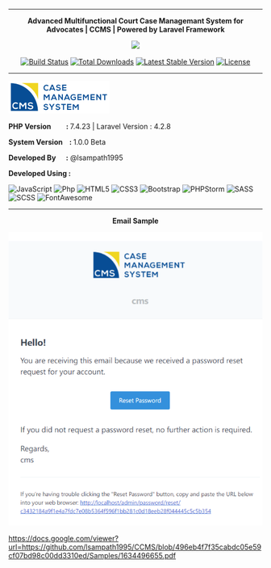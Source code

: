 <hr>

<p align="center"><strong>Advanced Multifunctional Court Case Managemant System for Advocates | CCMS | Powered by Laravel Framework</strong></p>
<p align="center"><img src="https://laravel.com/assets/img/components/logo-laravel.svg"></p>

<p align="center">
<a href="https://travis-ci.org/laravel/framework"><img src="https://travis-ci.org/laravel/framework.svg" alt="Build Status"></a>
<a href="https://packagist.org/packages/laravel/framework"><img src="https://poser.pugx.org/laravel/framework/d/total.svg" alt="Total Downloads"></a>
<a href="https://packagist.org/packages/laravel/framework"><img src="https://poser.pugx.org/laravel/framework/v/stable.svg" alt="Latest Stable Version"></a>
<a href="https://packagist.org/packages/laravel/framework"><img src="https://poser.pugx.org/laravel/framework/license.svg" alt="License"></a>
</p>

<hr>

<p align="left"><img src="https://github.com/lsampath1995/CCMS/blob/67a830b8204b522ed4116b60310ac2bbb3246134/public/upload/logo/logo.png"></p>
<p align="left"><strong>PHP Version &nbsp;&nbsp;&nbsp;&nbsp;&nbsp;&nbsp;&nbsp; : </strong>7.4.23 | Laravel Version : 4.2.8</p>
<p align="left"><strong>System Version &nbsp;&nbsp; : </strong>1.0.0 Beta</p>
<p align="left"><strong>Developed By &nbsp;&nbsp;&nbsp;&nbsp; :</strong> @lsampath1995</p>
<p align="left"><strong>Developed Using : </strong></p>

![JavaScript](https://img.shields.io/badge/-JavaScript-black?style=plastic&logo=javascript)
![Php](https://img.shields.io/badge/-php-394989?style=plastic&logo=php)
![HTML5](https://img.shields.io/badge/-HTML5-E34F26?style=plastic&logo=html5&logoColor=white)
![CSS3](https://img.shields.io/badge/-CSS3-1572B6?style=plastic&logo=css3)
![Bootstrap](https://img.shields.io/badge/-Bootstrap-563D7C?style=plastic&logo=bootstrap)
![PHPStorm](https://img.shields.io/badge/-PHPStorm-0B610B?style=plastic&logo=PHPStorm)
![SASS](https://img.shields.io/badge/-SASS-0B610B?style=plastic&logo=SASS)
![SCSS](https://img.shields.io/badge/-SCSS-0B610B?style=plastic&logo=SCSS)
![FontAwesome](https://img.shields.io/badge/-FontAwesome-0B610B?style=plastic&logo=FontAwesome)
<hr>
<p align="center"><strong>Email Sample</strong></p>
<p align="center"><img src="https://github.com/lsampath1995/CCMS/blob/16de7855ae3a8caf92fa7a8314413022771fa5a1/Samples/email.PNG"></p>

https://docs.google.com/viewer?url=https://github.com/lsampath1995/CCMS/blob/496eb4f7f35cabdc05e59cf07bd98c00dd3310ed/Samples/1634496655.pdf
 
